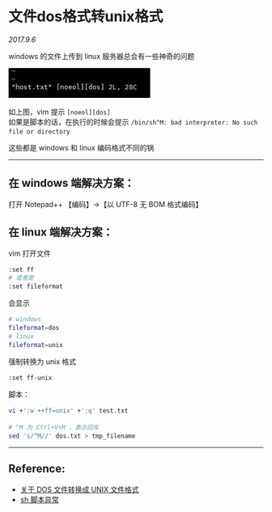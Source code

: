 # 文件dos格式转unix格式

*2017.9.6*

windows 的文件上传到 linux 服务器总会有一些神奇的问题  

![dos_unix](https://raw.githubusercontent.com/Juntaran/Note/master/pictures/dos_unix.jpg)

如上图，vim 提示 `[noeol][dos]`  
如果是脚本的话，在执行的时候会提示 `/bin/sh^M: bad interpreter: No such file or directory`  

这些都是 windows 和 linux 编码格式不同的锅  
___

## 在 windows 端解决方案：  

打开 Notepad++ 【编码】->【以 UTF-8 无 BOM 格式编码】  

## 在 linux 端解决方案：  

vim 打开文件  

```bash  
:set ff
# 或者是
:set fileformat
```

会显示  
```bash
# windows
fileformat=dos
# linux
fileformat=unix
```

强制转换为 unix 格式  
```bash
:set ff-unix
```

脚本：  
```bash
vi +':w ++ff=unix' +':q' test.txt

# ^M 为 Ctrl+V+M ，表示回车
sed 's/^M//' dos.txt > tmp_filename
```


___
## Reference:  

* [关于 DOS 文件转换成 UNIX 文件格式](http://ju.outofmemory.cn/entry/56461)
* [sh 脚本异常](http://www.cnblogs.com/pipelone/archive/2009/04/17/1437879.html)
